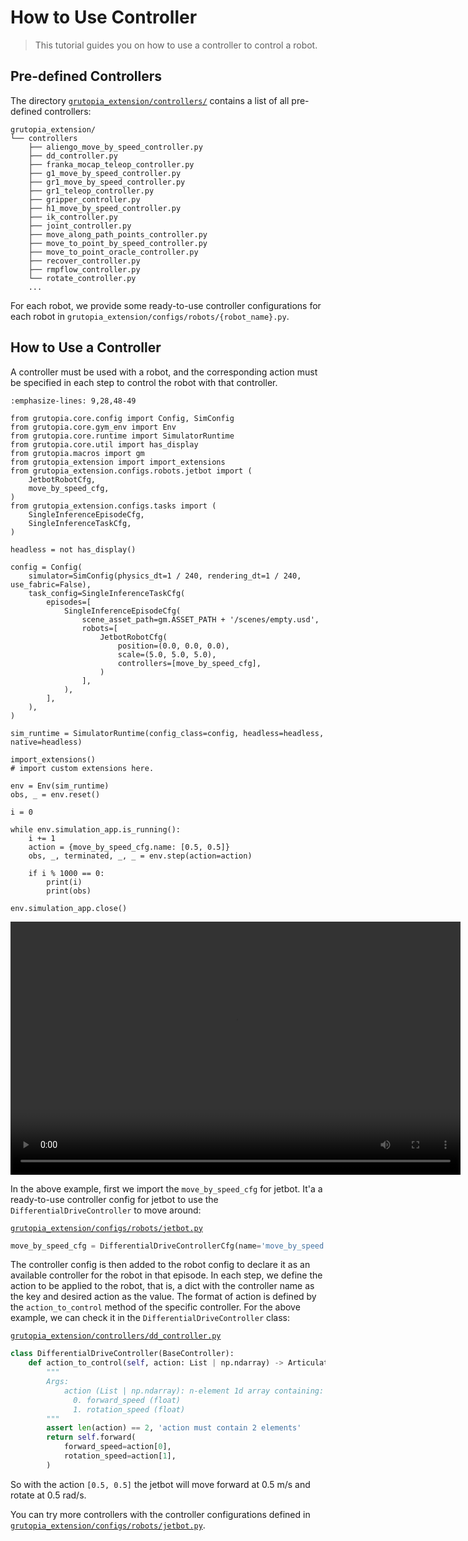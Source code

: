 # How to Use Controller

> This tutorial guides you on how to use a controller to control a robot.

## Pre-defined Controllers

The directory [`grutopia_extension/controllers/`](https://github.com/OpenRobotLab/GRUtopia/tree/main/grutopia_extension/controllers) contains a list of all pre-defined controllers:

```
grutopia_extension/
└── controllers
    ├── aliengo_move_by_speed_controller.py
    ├── dd_controller.py
    ├── franka_mocap_teleop_controller.py
    ├── g1_move_by_speed_controller.py
    ├── gr1_move_by_speed_controller.py
    ├── gr1_teleop_controller.py
    ├── gripper_controller.py
    ├── h1_move_by_speed_controller.py
    ├── ik_controller.py
    ├── joint_controller.py
    ├── move_along_path_points_controller.py
    ├── move_to_point_by_speed_controller.py
    ├── move_to_point_oracle_controller.py
    ├── recover_controller.py
    ├── rmpflow_controller.py
    └── rotate_controller.py
    ...
```

For each robot, we provide some ready-to-use controller configurations for each robot in `grutopia_extension/configs/robots/{robot_name}.py`.

## How to Use a Controller

A controller must be used with a robot, and the corresponding action must be specified in each step to control the robot with that controller.

```{code-block} python
:emphasize-lines: 9,28,48-49

from grutopia.core.config import Config, SimConfig
from grutopia.core.gym_env import Env
from grutopia.core.runtime import SimulatorRuntime
from grutopia.core.util import has_display
from grutopia.macros import gm
from grutopia_extension import import_extensions
from grutopia_extension.configs.robots.jetbot import (
    JetbotRobotCfg,
    move_by_speed_cfg,
)
from grutopia_extension.configs.tasks import (
    SingleInferenceEpisodeCfg,
    SingleInferenceTaskCfg,
)

headless = not has_display()

config = Config(
    simulator=SimConfig(physics_dt=1 / 240, rendering_dt=1 / 240, use_fabric=False),
    task_config=SingleInferenceTaskCfg(
        episodes=[
            SingleInferenceEpisodeCfg(
                scene_asset_path=gm.ASSET_PATH + '/scenes/empty.usd',
                robots=[
                    JetbotRobotCfg(
                        position=(0.0, 0.0, 0.0),
                        scale=(5.0, 5.0, 5.0),
                        controllers=[move_by_speed_cfg],
                    )
                ],
            ),
        ],
    ),
)

sim_runtime = SimulatorRuntime(config_class=config, headless=headless, native=headless)

import_extensions()
# import custom extensions here.

env = Env(sim_runtime)
obs, _ = env.reset()

i = 0

while env.simulation_app.is_running():
    i += 1
    action = {move_by_speed_cfg.name: [0.5, 0.5]}
    obs, _, terminated, _, _ = env.step(action=action)

    if i % 1000 == 0:
        print(i)
        print(obs)

env.simulation_app.close()
```

<video width="720" height="405" controls>
    <source src="../../_static/video/tutorial_use_controller.webm" type="video/webm">
</video>

In the above example, first we import the `move_by_speed_cfg` for jetbot. It'a a ready-to-use controller config for jetbot to use the `DifferentialDriveController` to move around:

[`grutopia_extension/configs/robots/jetbot.py`](https://github.com/OpenRobotLab/GRUtopia/blob/main/grutopia_extension/configs/robots/jetbot.py)

```python
move_by_speed_cfg = DifferentialDriveControllerCfg(name='move_by_speed', wheel_base=0.1125, wheel_radius=0.03)
```

The controller config is then added to the robot config to declare it as an available controller for the robot in that episode. In each step, we define the action to be applied to the robot, that is, a dict with the controller name as the key and desired action as the value. The format of action is defined by the `action_to_control` method of the specific controller. For the above example, we can check it in the `DifferentialDriveController` class:

[`grutopia_extension/controllers/dd_controller.py`](https://github.com/OpenRobotLab/GRUtopia/blob/main/grutopia_extension/controllers/dd_controller.py)

```python
class DifferentialDriveController(BaseController):
    def action_to_control(self, action: List | np.ndarray) -> ArticulationAction:
        """
        Args:
            action (List | np.ndarray): n-element 1d array containing:
              0. forward_speed (float)
              1. rotation_speed (float)
        """
        assert len(action) == 2, 'action must contain 2 elements'
        return self.forward(
            forward_speed=action[0],
            rotation_speed=action[1],
        )
```

So with the action `[0.5, 0.5]` the jetbot will move forward at 0.5 m/s and rotate at 0.5 rad/s.

You can try more controllers with the controller configurations defined in [`grutopia_extension/configs/robots/jetbot.py`](https://github.com/OpenRobotLab/GRUtopia/blob/main/grutopia_extension/configs/robots/jetbot.py).
